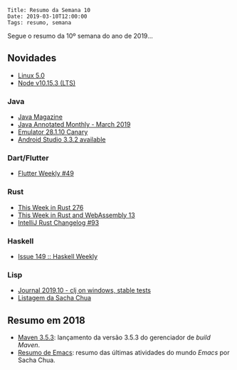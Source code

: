     Title: Resumo da Semana 10
    Date: 2019-03-10T12:00:00
    Tags: resumo, semana

Segue o resumo da 10º semana do ano de 2019...

<!-- more -->

## Novidades

* [Linux 5.0](https://lore.kernel.org/lkml/CAHk-=wjuG6HiGbD7DCGfvDvhr_1WZUR-eYF2qWGbYyn9k6unvg@mail.gmail.com/T/#u "Post sobre Linux 5.0")
* [Node v10.15.3 (LTS)](https://nodejs.org/en/blog/release/v10.15.3 "Post sobre Node v10.15.3 (LTS)")

### Java

* [Java Magazine](http://www.javamagazine.mozaicreader.com/MarchApril2019#&pageSet=0&page=0&contentItem=0 "Post sobre Java Magazine")
* [Java Annotated Monthly - March 2019](https://blog.jetbrains.com/idea/2019/03/java-annotated-monthly-march-2019 "Post sobre Java Annotated Monthly - March 2019")
* [Emulator 28.1.10 Canary](https://androidstudio.googleblog.com/2019/03/emulator-28110-canary.html "Post sobre Emulator 28.1.10 Canary")
* [Android Studio 3.3.2 available](https://androidstudio.googleblog.com/2019/03/android-studio-332-available.html "Post sobre Android Studio 3.3.2 available")

### Dart/Flutter

* [Flutter Weekly #49](https://us17.campaign-archive.com/?u=c8d8d18b6e2c6316ddc1d48a0&id=4ffb653e94 "Post sobre Flutter Weekly #49")

### Rust

* [This Week in Rust 276](https://this-week-in-rust.org/blog/2019/03/05/this-week-in-rust-276 "Post sobre This Week in Rust 276")
* [This Week in Rust and WebAssembly 13](https://rustwasm.github.io/2019/03/07/this-week-in-rust-and-wasm-013.html "Post sobre This Week in Rust and WebAssembly 13")
* [IntelliJ Rust Changelog #93](https://intellij-rust.github.io/2019/03/04/changelog-93.html "Post sobre IntelliJ Rust Changelog #93")

### Haskell

* [Issue 149 :: Haskell Weekly](https://haskellweekly.news/issues/149.html "Post sobre Issue 149 :: Haskell Weekly")

### Lisp

* [Journal 2019.10 - clj on windows, stable tests](http://insideclojure.org/2019/03/08/journal "Post sobre Journal 2019.10 - clj on windows, stable tests")
* [Listagem da Sacha Chua](http://sachachua.com/blog/category/emacs-news "Post sobre Listagem da Sacha Chua")

## Resumo em 2018

* [Maven 3.5.3](https://maven.apache.org/docs/history.html "Post sobre o histórico do Maven"): lançamento da versão 3.5.3 do gerenciador de _build_ _Maven_.
* [Resumo de Emacs](http://sachachua.com/blog/category/emacs-news "Post sobre o resumo do Emacs"): resumo das últimas atividades do mundo _Emacs_ por Sacha Chua.
